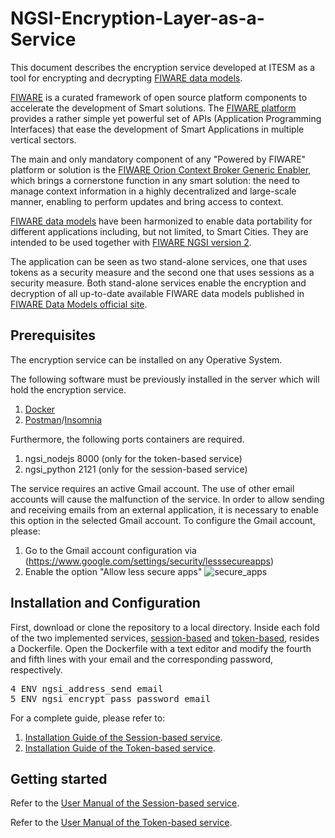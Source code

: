 # NGSI-Encryption-Layer-as-a-Service

This document describes the encryption service developed at ITESM as a tool for encrypting and decrypting [FIWARE data models](https://www.fiware.org/developers/data-models/). 

[FIWARE](https://www.fiware.org/) is a curated framework of open source platform components to accelerate the development of Smart solutions. The [FIWARE platform](https://www.fiware.org/developers/catalogue/) provides a rather simple yet powerful set of APIs (Application Programming Interfaces) that ease the development of Smart Applications in multiple vertical sectors. 

The main and only mandatory component of any "Powered by FIWARE" platform or solution is the [FIWARE Orion Context Broker Generic Enabler](https://fiware-orion.readthedocs.io/en/master/), which brings a cornerstone function in any smart solution: the need to manage context information in a highly decentralized and large-scale manner, enabling to perform updates and bring access to context.

[FIWARE data models](https://www.fiware.org/developers/data-models/) have been harmonized to enable data portability for different applications including, but not limited, to Smart Cities. They are intended to be used together with [FIWARE NGSI version 2](https://www.fiware.org/2016/06/08/fiware-ngsi-version-2-release-candidate/).

The application can be seen as two stand-alone services, one that uses tokens as a security measure and the second one that uses sessions as a security measure. Both stand-alone services enable the encryption and decryption of all up-to-date available FIWARE data models published in [FIWARE Data Models official site](https://www.fiware.org/developers/data-models/).

## Prerequisites
The encryption service can be installed on any Operative System.

The following software must be previously installed in the server which will hold the encryption service.
1. [Docker](https://www.docker.com/get-started)
1. [Postman](https://www.getpostman.com/apps)/[Insomnia](https://insomnia.rest/download/)

Furthermore, the following ports containers are required.
1. ngsi_nodejs 8000 (only for the token-based service)
1. ngsi_python 2121 (only for the session-based service)

The service requires an active Gmail account. The use of other email accounts will cause the malfunction of the service. In order to allow sending and receiving emails from an external application, it is necessary to enable this option in the selected Gmail account. To configure the Gmail account, please:

1. Go to the Gmail account configuration via (https://www.google.com/settings/security/lesssecureapps)
1. Enable the option "Allow less secure apps"
![secure_apps](https://user-images.githubusercontent.com/38957081/51202845-49f61a00-18c5-11e9-88be-1ef960993ce7.png)


## Installation and Configuration
First, download or clone the repository to a local directory. Inside each fold of the two implemented services, [session-based](https://github.com/ITESM-FIWARE/data-encryption/tree/master/session-based) and [token-based](https://github.com/ITESM-FIWARE/data-encryption/tree/master/token-based), resides a Dockerfile. Open the Dockerfile with a text editor and modify the fourth and fifth lines with your email and the corresponding password, respectively.

<pre>
4 ENV ngsi_address_send email
5 ENV ngsi_encrypt_pass password_email
</pre>

For a complete guide, please refer to:
1. [Installation Guide of the Session-based service](https://github.com/ITESM-FIWARE/data-encryption#session-based-service).
1. [Installation Guide of the Token-based service](https://github.com/ITESM-FIWARE/data-encryption#token-based-service).

## Getting started
Refer to the [User Manual of the Session-based service](https://github.com/ITESM-FIWARE/data-encryption#session-based-service).

Refer to the [User Manual of the Token-based service](https://github.com/ITESM-FIWARE/data-encryption#sign-up).


